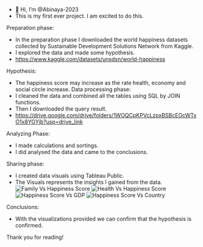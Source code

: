 - 👋 Hi, I’m @Abinaya-2023
- This is my first ever project. I am excited to do this.
  

Preparation phase:
-   In the preparation phase I downloaded the world happiness datasets collected by Sustainable Development Solutions Network from Kaggle.
-   I explored the data and made some hypothesis.
-   https://www.kaggle.com/datasets/unsdsn/world-happiness
  

Hypothesis:
-   The happiness score may increase as the rate health, economy and social circle increase.
Data processing phase:
-   I cleaned the data and combined all the tables using SQL by JOIN functions.
-   Then I downloaded the query result.
-   https://drive.google.com/drive/folders/1WOQCpKPVcLzpxBSBcEOcWTxO1x8YGYjb?usp=drive_link


   
Analyzing Phase:
-   I made calculations and sortings.
-   I did analysed the data and came to the conclusions.

Sharing phase:
-   I created data visuals using Tableau Public.
-   The Visuals represents the insights I gained from the data.
![Family Vs Happiness Score](https://github.com/Abinaya-2023/World_happiness_data/assets/142603350/28e54013-0247-4e03-aead-848a8c664eb1)
![Health Vs Happiness Score](https://github.com/Abinaya-2023/World_happiness_data/assets/142603350/94c52256-3fc1-4e2e-8bc3-87a987ea041f)
![Happiness Score Vs GDP](https://github.com/Abinaya-2023/World_happiness_data/assets/142603350/c1b5bad4-315e-42d2-9548-9843c804f53f)
![Happiness Score Vs Country](https://github.com/Abinaya-2023/World_happiness_data/assets/142603350/a2aaeea2-59fc-45f2-975e-477682c6abbf)

Conclusions:
-   With the visualizations provided we can confirm that the hypothesis is confirmed.

Thank you for reading!
 

<!---
Abinaya-2023/Abinaya-2023 is a ✨ special ✨ repository because its `README.md` (this file) appears on your GitHub profile.
You can click the Preview link to take a look at your changes.
--->
